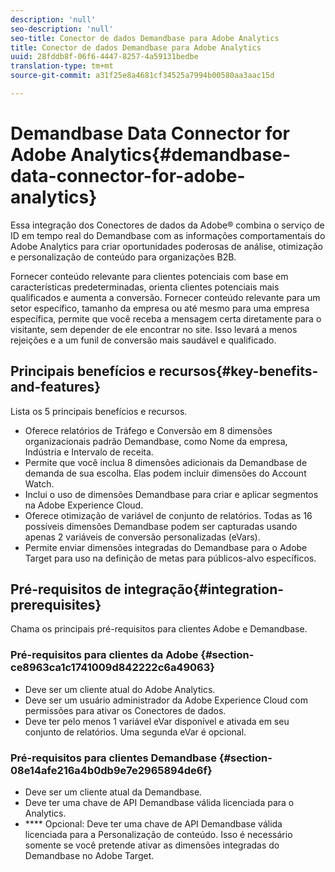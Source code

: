 ```yaml
---
description: 'null'
seo-description: 'null'
seo-title: Conector de dados Demandbase para Adobe Analytics
title: Conector de dados Demandbase para Adobe Analytics
uuid: 28fddb8f-06f6-4447-8257-4a59131bedbe
translation-type: tm+mt
source-git-commit: a31f25e8a4681cf34525a7994b00580aa3aac15d

---
```



# Demandbase Data Connector for Adobe Analytics{#demandbase-data-connector-for-adobe-analytics}

Essa integração dos Conectores de dados da Adobe® combina o serviço de ID em tempo real do Demandbase com as informações comportamentais do Adobe Analytics para criar oportunidades poderosas de análise, otimização e personalização de conteúdo para organizações B2B.

Fornecer conteúdo relevante para clientes potenciais com base em características predeterminadas, orienta clientes potenciais mais qualificados e aumenta a conversão. Fornecer conteúdo relevante para um setor específico, tamanho da empresa ou até mesmo para uma empresa específica, permite que você receba a mensagem certa diretamente para o visitante, sem depender de ele encontrar no site. Isso levará a menos rejeições e a um funil de conversão mais saudável e qualificado.

## Principais benefícios e recursos{#key-benefits-and-features}

Lista os 5 principais benefícios e recursos.

* Oferece relatórios de Tráfego e Conversão em 8 dimensões organizacionais padrão Demandbase, como Nome da empresa, Indústria e Intervalo de receita.
* Permite que você inclua 8 dimensões adicionais da Demandbase de demanda de sua escolha. Elas podem incluir dimensões do Account Watch.
* Inclui o uso de dimensões Demandbase para criar e aplicar segmentos na Adobe Experience Cloud.
* Oferece otimização de variável de conjunto de relatórios. Todas as 16 possíveis dimensões Demandbase podem ser capturadas usando apenas 2 variáveis de conversão personalizadas (eVars).
* Permite enviar dimensões integradas do Demandbase para o Adobe Target para uso na definição de metas para públicos-alvo específicos.

## Pré-requisitos de integração{#integration-prerequisites}

Chama os principais pré-requisitos para clientes Adobe e Demandbase.

### Pré-requisitos para clientes da Adobe {#section-ce8963ca1c1741009d842222c6a49063}

* Deve ser um cliente atual do Adobe Analytics.
* Deve ser um usuário administrador da Adobe Experience Cloud com permissões para ativar os Conectores de dados.
* Deve ter pelo menos 1 variável eVar disponível e ativada em seu conjunto de relatórios. Uma segunda eVar é opcional.

### Pré-requisitos para clientes Demandbase {#section-08e14afe216a4b0db9e7e2965894de6f}

* Deve ser um cliente atual da Demandbase.
* Deve ter uma chave de API Demandbase válida licenciada para o Analytics.
* **** Opcional: Deve ter uma chave de API Demandbase válida licenciada para a Personalização de conteúdo. Isso é necessário somente se você pretende ativar as dimensões integradas do Demandbase no Adobe Target.